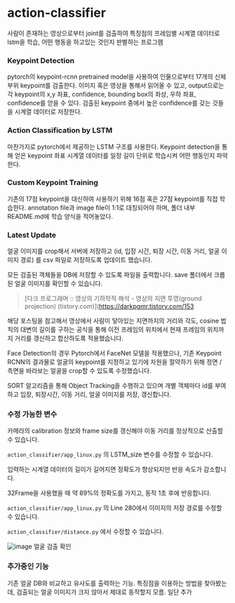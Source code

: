 # action-classifier

사람이 존재하는 영상으로부터 joint를 검출하여 특징점의 프레임별 시계열 데이터로 lstm을 학습, 어떤 행동을 하고있는 것인지 판별하는 프로그램

### Keypoint Detection
pytorch의 keypoint-rcnn pretrained model을 사용하여 인물으로부터 17개의 신체부위 keypoint를 검출한다.
이미지 혹은 영상을 통해서 읽어올 수 있고, output으로는 각 keypoint의 x,y 좌표, confidence, bounding box의 좌상, 우하 좌표, confidence를 얻을 수 있다.
검출된 keypoint 중에서 높은 confidence를 갖는 것들을 시계열 데이터로 저장한다.

### Action Classification by LSTM
마찬가지로 pytorch에서 제공하는 LSTM 구조를 사용한다.
Keypoint detection을 통해 얻은 keypoint 좌표 시계열 데이터를 일정 길이 단위로 학습시켜 어떤 행동인지 파악한다.

### Custom Keypoint Training
기존의 17점 keypoint을 대신하여 사용하기 위해 16점 혹은 27점 keypoint를 직접 학습한다.
annotation file과 image file이 1:1로 대칭되어야 하며, 폴더 내부 README.md에 학습 양식을 적어놓았다.

### Latest Update

얼굴 이미지를 crop해서 서버에 저장하고 
(id, 입장 시간, 퇴장 시간, 이동 거리, 얼굴 이미지 경로) 를 csv 파일로 저장하도록 업데이트 했습니다.

모든 검출된 객체들을 DB에 저장할 수 있도록 파일을 출력합니다. save 폴더에서 크롭된 얼굴 이미지를 확인할 수 있습니다.



> [다크 프로그래머 :: 영상의 기하학적 해석 - 영상의 지면 투영(ground projection) (tistory.com)](https://darkpgmr.tistory.com/153

해당 포스팅을 참고해서 영상에서 사람이 닿아있는 지면까지의 거리와 각도, cosine 법칙의 대변의 길이를 구하는 공식을 통해 이전 프레임의 위치에서 현재 프레임의 위치까지 거리를 갱신하고 합산하도록 적용했습니다.

Face Detection의 경우 Pytorch에서 FaceNet 모델을 적용했으나, 기존 Keypoint RCNN의 결과물로 얼굴의 keypoint를 지정하고 있기에 자원을 절약하기 위해 정면 / 측면을 바라보는 얼굴을 crop할 수 있도록 수정했습니다.

SORT 알고리즘을 통해 Object Tracking을 수행하고 있으며 개별 객체마다 id를 부여하고 입장, 퇴장시간, 이동 거리, 얼굴 이미지를 저장, 갱신합니다.



### 수정 가능한 변수

카메라의 calibration 정보와 frame size를 갱신해야 이동 거리를 정상적으로 산출할 수 있습니다.

`action_classifier/app_linux.py` 의 LSTM_size 변수를 수정할 수 있습니다.

입력하는 시계열 데이터의 길이가 길어지면 정확도가 향상되지만 반응 속도가 감소합니다.

32Frame을 사용했을 때 약 89%의 정확도를 가지고, 동작 1초 후에 반응합니다.



`action_classifier/app_linux.py` 의 Line 280에서 이미지의 저장 경로를 수정할 수 있습니다.



`action_classifier/distance.py`  에서 수정할 수 있습니다.

![image](https://user-images.githubusercontent.com/109254266/194532029-edd00cda-f87f-4cb0-b639-291f77246f4b.png)
얼굴 검출 확인



### 추가중인 기능

기존 얼굴 DB와 비교하고 유사도를 출력하는 기능.
특징점을 이용하는 방법을 찾아봤는데, 검출되는 얼굴 이미지가 크지 않아서 제대로 동작할지 모름. 일단 추가 
